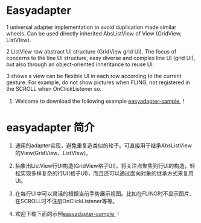 
# Easyadapter #

1 universal adapter implementation to avoid duplication made ​​similar wheels. Can be used directly inherited AbsListView of View (GridView, ListVIew). 

2 ListView row abstract UI structure (GridView grid UI). The focus of concerns to the line UI structure, easy diverse and complex line UI (grid UI), but also through an object-oriented inheritance to reuse UI. 

3 shows a view can be flexible UI in each row according to the current gesture. For example, do not show pictures when FLING, not registered in the SCROLL when OnClickListener so. 
1. Welcome to download the following example [easyadapter-sample ](https://github.com/droidwolf/easyadapter-sample "easyadapter-sample")！

# easyadapter 简介 #

1. 通用的adapter实现，避免重复造类似的轮子。可直接用于继承AbsListView的View(GridView、ListVIew)。

2. 抽象出ListView行UI构造(GridView格子UI)。将关注点聚焦到行UI的构造，轻松实现多样复杂的行UI(格子UI)，而且还可以通过面向对象的继承方式来复用UI。

3. 在每行UI中可以灵活的根据当前手势展示视图。比如在FLING时不显示图片、在SCROLL时不注册OnClickListener等等。
1. 欢迎下载下面的示例[easyadapter-sample ](https://github.com/droidwolf/easyadapter-sample "easyadapter-sample")！
